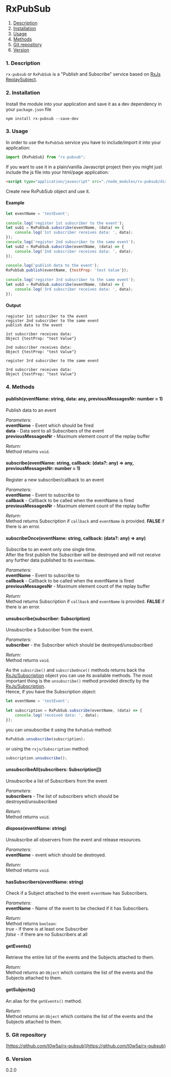 RxPubSub
=====
1. [Description](#description)
2. [Installation](#installation)
3. [Usage](#usage)
4. [Methods](#methods)
5. [Git repository](#git)
6. [Version](#version)

### <a name="description"></a>1. Description
`rx-pubsub` or `RxPubSub` is a "Publish and Subscribe" service 
based on [RxJs ReplaySubject](https://github.com/Reactive-Extensions/RxJS/blob/master/doc/api/subjects/replaysubject.md). 

### <a name="installation"></a>2. Installation
Install the module into your application and save it as a dev 
dependency in your `package.json` file  
```
npm install rx-pubsub --save-dev
```

### <a name="usage"></a>3. Usage
In order to use the `RxPubSub` service you have to include/import 
it into your application:

```typescript
import {RxPubSub} from "rx-pubsub";
```

If you want to use it in a plain/vanilla Javascript project then you 
might just include the js file into your html/page application:
```html
<script type="application/javascript" src="./node_modules/rx-pubsub/dist/rx-pubsub.min.js"></script>
```

Create new RxPubSub object and use it.  
  
#### Example
```javascript
let eventName = 'testEvent';
  
console.log('register 1st subscriber to the event');
let sub1 = RxPubSub.subscribe(eventName, (data) => {
    console.log('1st subscriber receives data: ', data);
});  
console.log('register 2nd subscriber to the same event');
let sub2 = RxPubSub.subscribe(eventName, (data) => {
    console.log('2nd subscriber receives data: ', data);
});
  
console.log('publish data to the event');
RxPubSub.publish(eventName, {testProp: 'test Value'});
  
console.log('register 3rd subscriber to the same event');
let sub3 = RxPubSub.subscribe(eventName, (data) => {
    console.log('3rd subscriber receives data: ', data);
});


```

#### Output
```
register 1st subscriber to the event
register 2nd subscriber to the same event
publish data to the event
  
1st subscriber receives data: 
Object {testProp: "test Value"}
  
2nd subscriber receives data: 
Object {testProp: "test Value"}
  
register 3rd subscriber to the same event
  
3rd subscriber receives data:
Object {testProp: "test Value"}
```

### <a name="methods"></a>4. Methods

#### publish(eventName: string, data: any, previousMessagesNr: number = 1)
Publish data to an event  
  
*Parameters:*  
**eventName** - Event which should be fired  
**data** - Data sent to all Subscribers of the event  
**previousMessagesNr** - Maximum element count of the replay 
buffer  
  
*Return:*  
Method returns `void`.
  
  
#### subscribe(eventName: string, callback: (data?: any) => any, previousMessagesNr: number = 1)
Register a new subscriber/callback to an event  
  
*Parameters:*  
**eventName** - Event to subscribe to  
**callback** - Callback to be called when the eventName is 
fired  
**previousMessagesNr** - Maximum element count of the replay 
buffer  
  
*Return:*  
Method returns Subscription if `callback` and `eventName` is 
provided. **FALSE** if there is an error.
  
  
#### subscribeOnce(eventName: string, callback: (data?: any) => any)
Subscribe to an event only one single time.  
After the first publish the Subscriber will be destroyed and 
will not receive any further data published to its `eventName`.  
  
*Parameters:*  
**eventName** - Event to subscribe to  
**callback** - Callback to be called when the eventName is 
fired  
**previousMessagesNr** - Maximum element count of the replay 
buffer  
  
*Return:*  
Method returns Subscription if `callback` and `eventName` is 
provided. **FALSE** if there is an error.
  
  
#### unsubscribe(subscriber: Subscription)
Unsubscribe a Subscriber from the event.    
  
*Parameters:*  
**subscriber** - the Subscriber which should be 
destroyed/unsubscribed  
  
*Return:*  
Method returns `void`.
  
  
As the `subscribe()` and `subscribeOnce()` methods returns back the [RxJs/Subscription](https://github.com/ReactiveX/rxjs/blob/master/doc/subscription.md) 
object you can use its available methods. The most important thing is the `unsubscribe()` 
method provided directly by the [RxJs/Subscription](https://github.com/ReactiveX/rxjs/blob/master/doc/subscription.md).  
Hence, if you have the Subscription object:
```javascript
let eventName = 'testEvent';
  
let subscription = RxPubSub.subscribe(eventName, (data) => {
    console.log('received data: ', data);
});  
```
you can unsubscribe it using the `RxPubSub` method:
```javascript
RxPubSub.unsubscribe(subscription);
```
or using the `rxjs/Subscription` method:
```javascript
subscription.unsubscribe();
```
  
  
#### unsubscribeAll(subscribers: Subscription[])
Unsubscribe a list of Subscribers from the event    
  
*Parameters:*  
**subscribers** - The list of subscribers which should be destroyed/unsubscribed  
  
*Return:*  
Method returns `void`.
  
  
#### dispose(eventName: string)
Unsubscribe all observers from the event and release resources. 
  
*Parameters:*  
**eventName** - event which should be destroyed.  
  
*Return:*  
Method returns `void`.
  
  
#### hasSubscribers(eventName: string)
Check if a Subject attached to the event `eventName` has 
Subscribers.  
  
*Parameters:*  
**eventName** - Name of the event to be checked if it 
has Subscribers.  
  
*Return:*  
Method returns `boolean`:  
*true* - if there is at least one Subscriber  
*false* - if there are no Subscribers at all
  
  
#### getEvents()
Retrieve the entire list of the events and 
the Subjects attached to them.  
  
*Return:*  
Method returns an `Object` which contains the list of the
events and the Subjects attached to them.
  
  
#### getSubjects()
An alias for the `getEvents()` method.    
  
*Return:*  
Method returns an `Object` which contains the list of the
events and the Subjects attached to them.
  
  
### <a name="git"></a>5. Git repository
[https://github.com/t0w5a/rx-pubsub](https://github.com/t0w5a/rx-pubsub)

### <a name="version"></a>6. Version
0.2.0